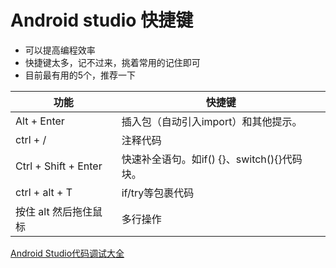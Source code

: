 # Android studio 快捷键
- 可以提高编程效率
- 快捷键太多，记不过来，挑着常用的记住即可
- 目前最有用的5个，推荐一下

 功能               | 快捷键
-----               | -----
Alt + Enter         | 插入包（自动引入import）和其他提示。
ctrl + /            | 注释代码
Ctrl + Shift + Enter | 快速补全语句。如if() {}、switch(){}代码块。
ctrl + alt + T       | if/try等包裹代码
按住 alt 然后拖住鼠标  | 多行操作


[Android Studio代码调试大全](http://blog.csdn.net/dd864140130/article/details/51560664)
